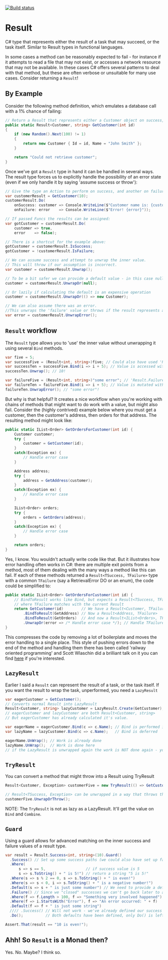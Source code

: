 [![Build status](https://ci.appveyor.com/api/projects/status/9suu66447805c6os/branch/master?svg=true)](https://ci.appveyor.com/project/System1Group/lib-result/branch/master)

# Result
C# type that represents either the result of a task that may succeed, or the task itself. Similar to Result types in functional languages.

In some cases a method can be reasonably expected to fail - for instance if it attempts to read a file that may not exist, or accesses a network resource that may not be available. In these cases C# offers several patterns to deal with that method, but these are often verbose or unsuitable for many use cases. Consider returning a ```Result```!

## By Example
Consider the following method definition, which emulates a database call with a 1% chance of failing:

```csharp
// Return a Result that represents either a Customer object on success, or a string on failure.
public static Result<Customer, string> GetCustomer(int id)
{
    if (new Random().Next(100) != 1)
    {
        return new Customer { Id = id, Name = "John Smith" };
    }

    return "Could not retrieve customer";
}
```

Once we've got a ```Result``` type in hand it can be handled in several ways. The result type forces us to explicitly handle the possibility of an error state (even if we only handle it by saying 'assume success or throw'):

```csharp
// Give the type an Action to perform on success, and another on failure
var customerResult = GetCustomer(10);
customerResult.Do(
    onSuccess: customer => Console.WriteLine($"Customer name is: {customer.Name}"),
    onFailure: error    => Console.WriteLine($"Error! {error}"));

// If passed Funcs the results can be assigned:
var gotCustomer = customerResult.Do(
    customer => true,
    error    => false);

// There is a shortcut for the example above:
gotCustomer = customerResult.IsSuccess;
gotCustomer = !customerResult.IsFailure;

// We can assume success and attempt to unwrap the inner value.
// This will throw if our assumption is incorrect.
var customer = customerResult.Unwrap();

// To be a bit safer we can provide a default value - in this case null
customer = customerResult.UnwrapOr(null);

// Or lazily if calculating the default is an expensive operation
customer = customerResult.UnwrapOr(() => new Customer);

// We can also assume there was an error.
//This unwraps the 'failure' value or throws if the result represents a success.
var error = customerResult.UnwrapError();
```

## ```Result``` workflow
The ```Result``` type allows you to 'use' the inner value without unwrapping it using several ```Bind``` methods.

```csharp
var five = 5;
var successFive = (Result<int, string>)five; // Could also have used 'Result.Success<int, string>(five)';
var successTen = successFive.Bind(i => i + 5); // Value is accessed without unwrapping
successTen.Unwrap(); // 10!

var failureFive = (Result<int, string>)"some error"; // 'Result.Failure<int, string>("some error")';
var failureTen = failureFive.Bind(i => i + 5); // Value is mutated without unwrapping
failureTen.UnwrapError(); // "some error"!
```

But why is that helpful? It creates a nice workflow when you're working with chains of methods that might want to do work with a value, but might also fail.
Consider the (highly contrived) example below where you must get a customer, then the customer's address, then orders for that address. The resulting method might look like:

```csharp
public static IList<Order> GetOrdersForCustomer(int id) {
    Customer customer;
    try {
        customer = GetCustomer(id);
    }
    catch(Exception ex) {
        // Handle error case
    }

    Address address;
    try {
        address = GetAddress(customer);
    }
    catch(Exception ex) {
        // Handle error case
    }

    IList<Order> orders;
    try {
        orders = GetOrders(address);
    }
    catch(Exception ex) {
        // Handle error case
    }

    return orders;
}
```

Yes, I know. You wouldn't actually write code like that. But it illustrates how error handling often works in C#: there are multiple exit points from a method, most of them dealing with the many ways a method like this can fail. If each of these methods returned a ```Result<TSuccess, TFailure>``` type with a common ```TFailure``` (say a RetrievalError DO or an enum), the code could be simplified to:

```csharp
public static IList<Order> GetOrdersForCustomer(int id) {
    // BindToResult works like Bind, but expects a Result<TSuccess, TFailure>
    // where TFailure matches with the current Result
    return GetCustomer(id)        // We have a Result<Customer, TFailure>
        .BindToResult(GetAddress) // Now a Result<Address, TFailure>
        .BindToResult(GetOrders)  // And now a Result<IList<Orders>, TFailure>
        .UnwrapOr(error => /* Handle error case */); // Handle TFailure in error case
}
```

This compresses the code by removing a lot of boilerplate and moves the error handling to a single place. This style of pushing errors down to the end of the method and handling them there has been called 'railway oriented programming' and Scott Wlaschin did a brilliant talk on it you can find [here](https://vimeo.com/113707214) if you're interested.

## ```LazyResult```
Earlier I said a ```Result``` can represent the result of a task, or the task itself. If you want the result to wrap the task, unperformed, you need a ```LazyResult```

```csharp
var eagerCustomer = GetCustomer();
// Converts normal Result into LazyResult
Result<Customer, string> lazyCustomer = LazyResult.Create(GetCustomer);
// eagerCustomer and lazyCustomer are both Result<Customer, string>
// But eagerCustomer has already calculated it's value.

var eagerName = eagerCustomer.Bind(c => c.Name); // Bind is performed immediately
var lazyName = lazyCustomer.Bind(c => c.Name);   // Bind is deferred

eagerName.UnWrap(); // Work is already done
lazyName.UnWrap();  // Work is done here
// if the LazyResult is unwrapped again the work is NOT done again - you get the same value
```

## ```TryResult```
You can convert a method that might throw into a Result using TryResult

```csharp
Result<Customer, Exception> customerFive = new TryResult(() => GetCustomer(5));

// Result<TSuccess, Exception> can be unwrapped in a way that throws the Exception if it exists
customerFive.UnwrapOrThrow();
```

NOTE: The ```TryResult``` is not as lazy as a LazyResult. It'll get the value on ```Bind``` and ```Combine```.

## ```Guard```
Using a guard allows for advanced matching on the inner success and failure values of a result type.

```csharp
var result = Result.Success<int, string>(10).Guard()
  .Success() // Set up some success paths (we could also have set up failure paths)
  .Where(
      s => s == 5,                  // if success value is 5
      s => s.ToString() + " is 5!") // return a string "5 is 5!"
  .Where(s => s % 2 == 0, s => s.ToString() + " is even!")
  .Where(s => s < 0, i => s.ToString() + " is a negative number!")
  .Default(s => s + " is just some number") // We need to provide a default
  .Failure() // Since we "closed" successes we can't go back later to add more paths
  .Where(f => f.Length > 100, f => "Something very involved happened")
  .Where(f => i.StartsWith("Error"), f => "An error occurred: " + f)
  .Default(f => f + " is just some string")
  //// .Success() // Will not work - we've already defined our success paths!
  .Do();          // Both defaults have been defined, only Do() is left to run

Assert.That(result == "10 is even!");
```

## Ahh! So ```Result``` is a Monad then?
Yes. No. Maybe? I think so.
